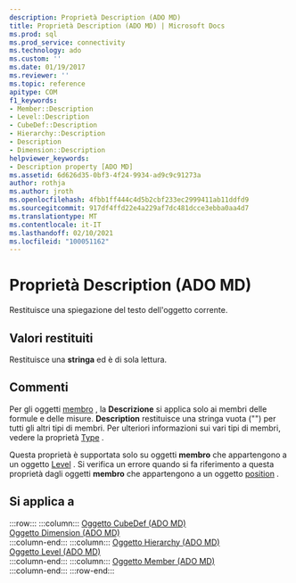 ```yaml
---
description: Proprietà Description (ADO MD)
title: Proprietà Description (ADO MD) | Microsoft Docs
ms.prod: sql
ms.prod_service: connectivity
ms.technology: ado
ms.custom: ''
ms.date: 01/19/2017
ms.reviewer: ''
ms.topic: reference
apitype: COM
f1_keywords:
- Member::Description
- Level::Description
- CubeDef::Description
- Hierarchy::Description
- Description
- Dimension::Description
helpviewer_keywords:
- Description property [ADO MD]
ms.assetid: 6d626d35-0bf3-4f24-9934-ad9c9c91273a
author: rothja
ms.author: jroth
ms.openlocfilehash: 4fbb1ff444c4d5b2cbf233ec2999411ab11ddfd9
ms.sourcegitcommit: 917df4ffd22e4a229af7dc481dcce3ebba0aa4d7
ms.translationtype: MT
ms.contentlocale: it-IT
ms.lasthandoff: 02/10/2021
ms.locfileid: "100051162"
---
```

# <a name="description-property-ado-md"></a>Proprietà Description (ADO MD)
Restituisce una spiegazione del testo dell'oggetto corrente.  
  
## <a name="return-values"></a>Valori restituiti  
 Restituisce una **stringa** ed è di sola lettura.  
  
## <a name="remarks"></a>Commenti  
 Per gli oggetti [membro](./member-object-ado-md.md) , la **Descrizione** si applica solo ai membri delle formule e delle misure. **Description** restituisce una stringa vuota ("") per tutti gli altri tipi di membri. Per ulteriori informazioni sui vari tipi di membri, vedere la proprietà [Type](./type-property-ado-md.md) .  
  
 Questa proprietà è supportata solo su oggetti **membro** che appartengono a un oggetto [Level](./level-object-ado-md.md) . Si verifica un errore quando si fa riferimento a questa proprietà dagli oggetti **membro** che appartengono a un oggetto [position](./position-object-ado-md.md) .  
  
## <a name="applies-to"></a>Si applica a  

:::row:::
    :::column:::
        [Oggetto CubeDef (ADO MD)](./cubedef-object-ado-md.md)  
        [Oggetto Dimension (ADO MD)](./dimension-object-ado-md.md)  
    :::column-end:::
    :::column:::
        [Oggetto Hierarchy (ADO MD)](./hierarchy-object-ado-md.md)  
        [Oggetto Level (ADO MD)](./level-object-ado-md.md)  
    :::column-end:::
    :::column:::
        [Oggetto Member (ADO MD)](./member-object-ado-md.md)  
    :::column-end:::
:::row-end:::